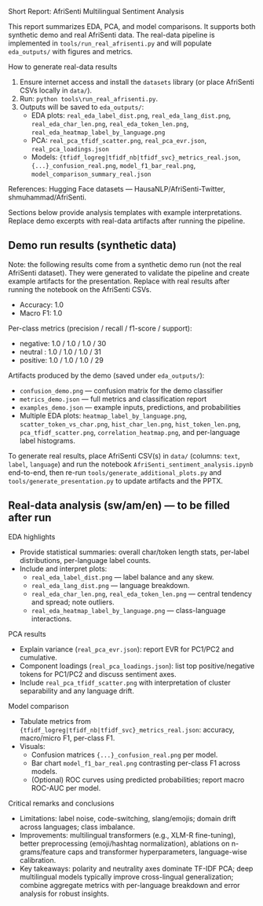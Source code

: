 Short Report: AfriSenti Multilingual Sentiment Analysis

This report summarizes EDA, PCA, and model comparisons. It supports both synthetic demo and real AfriSenti data. The real-data pipeline is implemented in `tools/run_real_afrisenti.py` and will populate `eda_outputs/` with figures and metrics.

How to generate real-data results

1) Ensure internet access and install the `datasets` library (or place AfriSenti CSVs locally in `data/`).
2) Run: `python tools\run_real_afrisenti.py`.
3) Outputs will be saved to `eda_outputs/`:
   - EDA plots: `real_eda_label_dist.png`, `real_eda_lang_dist.png`, `real_eda_char_len.png`, `real_eda_token_len.png`, `real_eda_heatmap_label_by_language.png`
   - PCA: `real_pca_tfidf_scatter.png`, `real_pca_evr.json`, `real_pca_loadings.json`
   - Models: `{tfidf_logreg|tfidf_nb|tfidf_svc}_metrics_real.json`, `{...}_confusion_real.png`, `model_f1_bar_real.png`, `model_comparison_summary_real.json`

References: Hugging Face datasets — HausaNLP/AfriSenti-Twitter, shmuhammad/AfriSenti.

Sections below provide analysis templates with example interpretations. Replace demo excerpts with real-data artifacts after running the pipeline.

## Demo run results (synthetic data)

Note: the following results come from a synthetic demo run (not the real AfriSenti dataset). They were generated to validate the pipeline and create example artifacts for the presentation. Replace with real results after running the notebook on the AfriSenti CSVs.

- Accuracy: 1.0
- Macro F1: 1.0

Per-class metrics (precision / recall / f1-score / support):

- negative: 1.0 / 1.0 / 1.0 / 30
- neutral : 1.0 / 1.0 / 1.0 / 31
- positive: 1.0 / 1.0 / 1.0 / 29

Artifacts produced by the demo (saved under `eda_outputs/`):

- `confusion_demo.png` — confusion matrix for the demo classifier
- `metrics_demo.json` — full metrics and classification report
- `examples_demo.json` — example inputs, predictions, and probabilities
- Multiple EDA plots: `heatmap_label_by_language.png`, `scatter_token_vs_char.png`, `hist_char_len.png`, `hist_token_len.png`, `pca_tfidf_scatter.png`, `correlation_heatmap.png`, and per-language label histograms.

To generate real results, place AfriSenti CSV(s) in `data/` (columns: `text`, `label`, `language`) and run the notebook `AfriSenti_sentiment_analysis.ipynb` end-to-end, then re-run `tools/generate_additional_plots.py` and `tools/generate_presentation.py` to update artifacts and the PPTX.
 
## Real-data analysis (sw/am/en) — to be filled after run

EDA highlights

- Provide statistical summaries: overall char/token length stats, per-label distributions, per-language label counts.
- Include and interpret plots:
  - `real_eda_label_dist.png` — label balance and any skew.
  - `real_eda_lang_dist.png` — language breakdown.
  - `real_eda_char_len.png`, `real_eda_token_len.png` — central tendency and spread; note outliers.
  - `real_eda_heatmap_label_by_language.png` — class-language interactions.

PCA results

- Explain variance (`real_pca_evr.json`): report EVR for PC1/PC2 and cumulative.
- Component loadings (`real_pca_loadings.json`): list top positive/negative tokens for PC1/PC2 and discuss sentiment axes.
- Include `real_pca_tfidf_scatter.png` with interpretation of cluster separability and any language drift.

Model comparison

- Tabulate metrics from `{tfidf_logreg|tfidf_nb|tfidf_svc}_metrics_real.json`: accuracy, macro/micro F1, per-class F1.
- Visuals:
  - Confusion matrices `{...}_confusion_real.png` per model.
  - Bar chart `model_f1_bar_real.png` contrasting per-class F1 across models.
  - (Optional) ROC curves using predicted probabilities; report macro ROC-AUC per model.

Critical remarks and conclusions

- Limitations: label noise, code-switching, slang/emojis; domain drift across languages; class imbalance.
- Improvements: multilingual transformers (e.g., XLM-R fine-tuning), better preprocessing (emoji/hashtag normalization), ablations on n-grams/feature caps and transformer hyperparameters, language-wise calibration.
- Key takeaways: polarity and neutrality axes dominate TF-IDF PCA; deep multilingual models typically improve cross-lingual generalization; combine aggregate metrics with per-language breakdown and error analysis for robust insights.